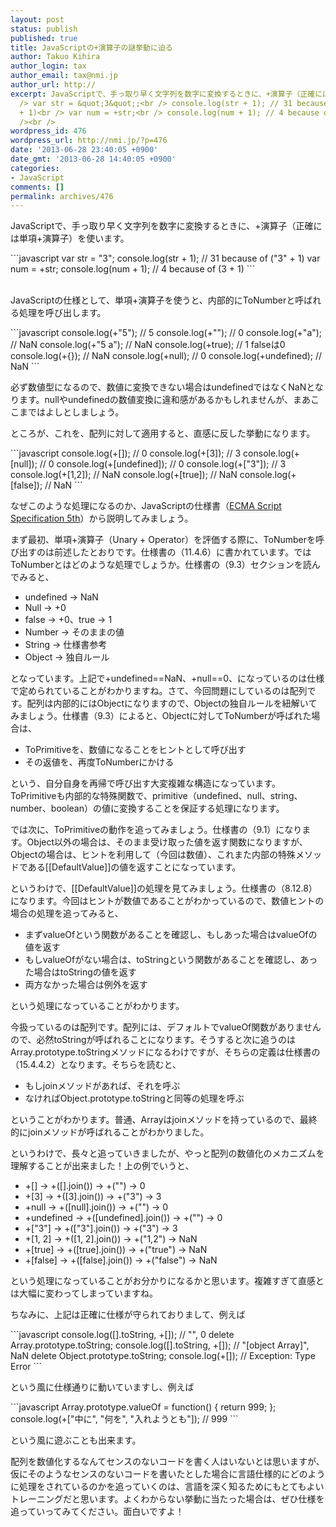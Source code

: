 ```yaml
---
layout: post
status: publish
published: true
title: JavaScriptの+演算子の謎挙動に迫る
author: Takuo Kihira
author_login: tax
author_email: tax@nmi.jp
author_url: http://
excerpt: JavaScriptで、手っ取り早く文字列を数字に変換するときに、+演算子（正確には単項+演算子）を使います。<br /><br
  /> var str = &quot;3&quot;;<br /> console.log(str + 1); // 31 because of (&quot;3&quot;
  + 1)<br /> var num = +str;<br /> console.log(num + 1); // 4 because of (3 + 1)<br
  /><br />
wordpress_id: 476
wordpress_url: http://nmi.jp/?p=476
date: '2013-06-28 23:40:05 +0900'
date_gmt: '2013-06-28 14:40:05 +0900'
categories:
- JavaScript
comments: []
permalink: archives/476
---
```

<p>JavaScriptで、手っ取り早く文字列を数字に変換するときに、+演算子（正確には単項+演算子）を使います。<br />
</p>
```javascript
var str = "3";
console.log(str + 1); // 31 because of ("3" + 1)
var num = +str;
console.log(num + 1); // 4 because of (3 + 1)
```
<p>
<a id="more"></a><a id="more-476"></a><br />
JavaScriptの仕様として、単項+演算子を使うと、内部的にToNumberと呼ばれる処理を呼び出します。<br />
</p>
```javascript
console.log(+"5"); // 5
console.log(+""); // 0
console.log(+"a"); // NaN
console.log(+"5 a"); // NaN
console.log(+true); // 1 falseは0
console.log(+{}); // NaN
console.log(+null); // 0
console.log(+undefined); // NaN
```
<p>
必ず数値型になるので、数値に変換できない場合はundefinedではなくNaNとなります。nullやundefinedの数値変換に違和感があるかもしれませんが、まあここまではよしとしましょう。</p>
<p>ところが、これを、配列に対して適用すると、直感に反した挙動になります。<br />
</p>
```javascript
console.log(+[]); // 0
console.log(+[3]); // 3
console.log(+[null]); // 0
console.log(+[undefined]); // 0
console.log(+["3"]); // 3
console.log(+[1,2]); // NaN
console.log(+[true]); // NaN
console.log(+[false]); // NaN
```
<p>
なぜこのような処理になるのか、JavaScriptの仕様書（<a href="http://www.ecma-international.org/publications/standards/Ecma-262.htm" target="_blank">ECMA Script Specification 5th</a>）から説明してみましょう。</p>
<p>まず最初、単項+演算子（Unary + Operator）を評価する際に、ToNumberを呼び出すのは前述したとおりです。仕様書の（11.4.6）に書かれています。ではToNumberとはどのような処理でしょうか。仕様書の（9.3）セクションを読んでみると、</p>
<ul>
<li>undefined → NaN</li>
<li>Null → +0</li>
<li>false → +0、true → 1</li>
<li>Number → そのままの値</li>
<li>String → 仕様書参考</li>
<li>Object → 独自ルール</li>
</ul>
<p>となっています。上記で+undefined==NaN、+null==0、になっているのは仕様で定められていることがわかりますね。さて、今回問題にしているのは配列です。配列は内部的にはObjectになりますので、Objectの独自ルールを紐解いてみましょう。仕様書（9.3）によると、Objectに対してToNumberが呼ばれた場合は、</p>
<ul>
<li>ToPrimitiveを、数値になることをヒントとして呼び出す</li>
<li>その返値を、再度ToNumberにかける</li>
</ul>
<p>という、自分自身を再帰で呼び出す大変複雑な構造になっています。ToPrimitiveも内部的な特殊関数で、primitive（undefined、null、string、number、boolean）の値に変換することを保証する処理になります。</p>
<p>では次に、ToPrimitiveの動作を追ってみましょう。仕様書の（9.1）になります。Object以外の場合は、そのまま受け取った値を返す関数になりますが、Objectの場合は、ヒントを利用して（今回は数値）、これまた内部の特殊メソッドである[[DefaultValue]]の値を返すことになっています。</p>
<p>というわけで、[[DefaultValue]]の処理を見てみましょう。仕様書の（8.12.8）になります。今回はヒントが数値であることがわかっているので、数値ヒントの場合の処理を追ってみると、</p>
<ul>
<li>まずvalueOfという関数があることを確認し、もしあった場合はvalueOfの値を返す</li>
<li>もしvalueOfがない場合は、toStringという関数があることを確認し、あった場合はtoStringの値を返す</li>
<li>両方なかった場合は例外を返す</li>
</ul>
<p>という処理になっていることがわかります。</p>
<p>今扱っているのは配列です。配列には、デフォルトでvalueOf関数がありませんので、必然toStringが呼ばれることになります。そうすると次に追うのはArray.prototype.toStringメソッドになるわけですが、そちらの定義は仕様書の（15.4.4.2）となります。そちらを読むと、</p>
<ul>
<li>もしjoinメソッドがあれば、それを呼ぶ</li>
<li>なければObject.prototype.toStringと同等の処理を呼ぶ</li>
</ul>
<p>ということがわかります。普通、Arrayはjoinメソッドを持っているので、最終的にjoinメソッドが呼ばれることがわかりました。</p>
<p>というわけで、長々と追っていきましたが、やっと配列の数値化のメカニズムを理解することが出来ました！上の例でいうと、</p>
<ul>
<li>+[] → +([].join()) → +("") → 0</li>
<li>+[3] → +([3].join()) → +("3") → 3</li>
<li>+null → +([null].join()) → +("") → 0</li>
<li>+undefined → +([undefined].join()) → +("") → 0</li>
<li>+["3"] → +(["3"].join()) → +("3") → 3</li>
<li>+[1, 2] → +([1, 2].join()) → +("1,2") → NaN</li>
<li>+[true] → +([true].join()) → +("true") → NaN</li>
<li>+[false] → +([false].join()) → +("false") → NaN</li>
</ul>
<p>という処理になっていることがお分かりになるかと思います。複雑すぎて直感とは大幅に変わってしまっていますね。</p>
<p>ちなみに、上記は正確に仕様が守られておりまして、例えば<br />
</p>
```javascript
console.log([].toString, +[]); // "", 0
delete Array.prototype.toString;
console.log([].toString, +[]); // "[object Array]", NaN
delete Object.prototype.toString;
console.log(+[]); // Exception: Type Error
```
<p>
という風に仕様通りに動いていますし、例えば<br />
</p>
```javascript
Array.prototype.valueOf = function() { return 999; };
console.log(+["中に", "何を", "入れようとも"]); // 999
```
<p>
という風に遊ぶことも出来ます。</p>
<p>配列を数値化するなんてセンスのないコードを書く人はいないとは思いますが、仮にそのようなセンスのないコードを書いたとした場合に言語仕様的にどのように処理をされているのかを追っていくのは、言語を深く知るためにもとてもよいトレーニングだと思います。よくわからない挙動に当たった場合は、ぜひ仕様を追っていってみてください。面白いですよ！</p>
